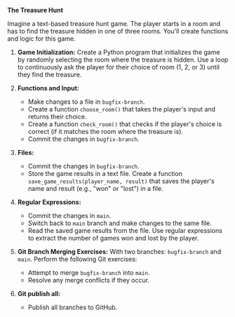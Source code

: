 **The Treasure Hunt**

Imagine a text-based treasure hunt game. The player starts in a room and has to find the treasure hidden in one of three rooms. You'll create functions and logic for this game.

1. **Game Initialization:**
   Create a Python program that initializes the game by randomly selecting the room where the treasure is hidden. Use a loop to continuously ask the player for their choice of room (1, 2, or 3) until they find the treasure.

2. **Functions and Input:**
   - Make changes to a file in `bugfix-branch`.
   - Create a function `choose_room()` that takes the player's input and returns their choice.
   - Create a function `check_room()` that checks if the player's choice is correct (if it matches the room where the treasure is).
   - Commit the changes in `bugfix-branch`.

3. **Files:**
   - Commit the changes in `bugfix-branch`.
   - Store the game results in a text file. Create a function `save_game_results(player_name, result)` that saves the player's name and result (e.g., "won" or "lost") in a file.

4. **Regular Expressions:**
   - Commit the changes in `main`.
   - Switch back to `main` branch and make changes to the same file.
   - Read the saved game results from the file. Use regular expressions to extract the number of games won and lost by the player.

5. **Git Branch Merging Exercises:**
   With two branches: `bugfix-branch` and `main`. Perform the following Git exercises:
   - Attempt to merge `bugfix-branch` into `main`.
   - Resolve any merge conflicts if they occur.

6. **Git publish all:**
   - Publish all branches to GitHub.
